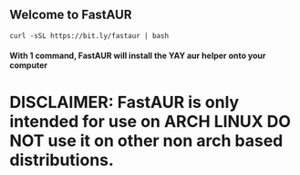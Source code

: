 ## Welcome to FastAUR

```
curl -sSL https://bit.ly/fastaur | bash
```

#### With **1** command, FastAUR will install the YAY aur helper onto your computer

# DISCLAIMER: FastAUR is only intended for use on **ARCH LINUX** DO NOT use it on other non arch based distributions.
